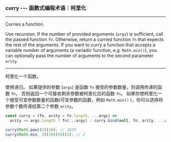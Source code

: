 ### curry --- 函数式编程术语：柯里化

------------

Curries a function.

Use recursion.
If the number of provided arguments (`args`) is sufficient, call the passed function `fn`.
Otherwise, return a curried function `fn` that expects the rest of the arguments.
If you want to curry a function that accepts a variable number of arguments (a variadic function, e.g. `Math.min()`), you can optionally pass the number of arguments to the second parameter `arity`.

------------

柯里化一个函数。

使用递归。 
如果提供的参数 (`args`) 是函数 `fn` 接受的参数数量，则调用传递的函数 `fn`， 否则返回一个可接收剩余参数被柯里化后的函数 `fn`。
如果你想柯里化一个接受可变参数数量的函数(可变参数的函数，例如 `Math.min()` )，你可以选择将参数个数传递给第二个参数 `arity`。

```js
const curry = (fn, arity = fn.length, ...args) =>
  arity <= args.length ? fn(...args) : curry.bind(null, fn, arity, ...args);
```

```js
curry(Math.pow)(2)(10); // 1024
curry(Math.min, 3)(10)(50)(2); // 2
```
